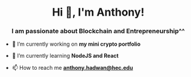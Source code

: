 <h1 align="center">Hi 👋, I'm Anthony!</h1>
<h3 align="center">I am passionate about Blockchain and Entrepreneurship^^</h3>

- 🔭 I’m currently working on **my mini crypto portfolio**

- 🌱 I’m currently learning **NodeJS and React**

- 📫 How to reach me **anthony.hadwan@hec.edu**

